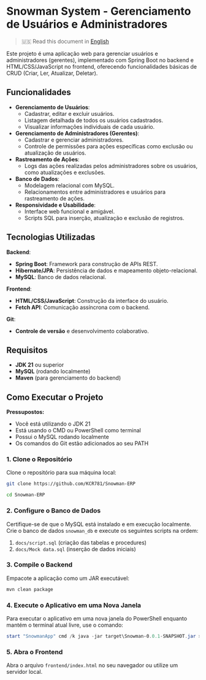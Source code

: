 # Snowman System - Gerenciamento de Usuários e Administradores

> 🇺🇸 Read this document in [English](README.md)

Este projeto é uma aplicação web para gerenciar usuários e administradores (gerentes), implementado com Spring Boot no backend e HTML/CSS/JavaScript no frontend, oferecendo funcionalidades básicas de CRUD (Criar, Ler, Atualizar, Deletar).

## Funcionalidades

- **Gerenciamento de Usuários**:
  - Cadastrar, editar e excluir usuários.
  - Listagem detalhada de todos os usuários cadastrados.
  - Visualizar informações individuais de cada usuário.
- **Gerenciamento de Administradores (Gerentes)**:
  - Cadastrar e gerenciar administradores.
  - Controle de permissões para ações específicas como exclusão ou atualização de usuários.
- **Rastreamento de Ações**:
  - Logs das ações realizadas pelos administradores sobre os usuários, como atualizações e exclusões.
- **Banco de Dados**:
  - Modelagem relacional com MySQL.
  - Relacionamentos entre administradores e usuários para rastreamento de ações.
- **Responsividade e Usabilidade**:
  - Interface web funcional e amigável.
  - Scripts SQL para inserção, atualização e exclusão de registros.

## Tecnologias Utilizadas

**Backend**:
- **Spring Boot**: Framework para construção de APIs REST.
- **Hibernate/JPA**: Persistência de dados e mapeamento objeto-relacional.
- **MySQL**: Banco de dados relacional.

**Frontend**:
- **HTML/CSS/JavaScript**: Construção da interface do usuário.
- **Fetch API**: Comunicação assíncrona com o backend.

**Git**:
- **Controle de versão** e desenvolvimento colaborativo.

## Requisitos
- **JDK 21** ou superior
- **MySQL** (rodando localmente)
- **Maven** (para gerenciamento do backend)

## Como Executar o Projeto

**Pressupostos:**
- Você está utilizando o JDK 21
- Está usando o CMD ou PowerShell como terminal
- Possui o MySQL rodando localmente
- Os comandos do Git estão adicionados ao seu PATH

### 1. Clone o Repositório

Clone o repositório para sua máquina local:

```bash
git clone https://github.com/KCR781/Snowman-ERP
```
```bash
cd Snowman-ERP
```

### 2. Configure o Banco de Dados

Certifique-se de que o MySQL está instalado e em execução localmente. Crie o banco de dados `snowman_db` e execute os seguintes scripts na ordem:

1. `docs/script.sql` (criação das tabelas e procedures)
2. `docs/Mock data.sql` (inserção de dados iniciais)

### 3. Compile o Backend

Empacote a aplicação como um JAR executável:

```bash
mvn clean package
```

### 4. Execute o Aplicativo em uma Nova Janela

Para executar o aplicativo em uma nova janela do PowerShell enquanto mantém o terminal atual livre, use o comando:

```powershell
start "SnowmanApp" cmd /k java -jar target\Snowman-0.0.1-SNAPSHOT.jar > output.log
```

### 5. Abra o Frontend

Abra o arquivo `frontend/index.html` no seu navegador ou utilize um servidor local.

